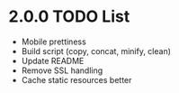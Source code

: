 # 2.0.0 TODO List
- Mobile prettiness
- Build script (copy, concat, minify, clean)
- Update README
- Remove SSL handling
- Cache static resources better
